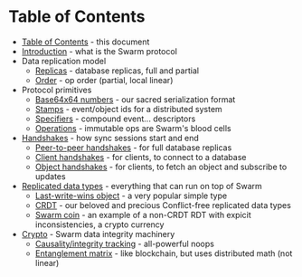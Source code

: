 # Table of Contents

* [Table of Contents](SUMMARY.md) - this document
* [Introduction](README.md) - what is the Swarm protocol
* Data replication model
    * [Replicas](replica.md) - database replicas, full and partial
    * [Order](order.md) - op order (partial, local linear)
* Protocol primitives
    * [Base64x64 numbers](64x64.md) - our sacred serialization format
    * [Stamps](stamp.md) - event/object ids for a distributed system
    * [Specifiers](spec.md) - compound event... descriptors
    * [Operations](op.md) - immutable ops are Swarm's blood cells
* [Handshakes](handshake.md) - how sync sessions start and end
    * [Peer-to-peer handshakes](peer_handshake.md) - for full database replicas
    * [Client handshakes](client_handshake.md) - for clients, to connect to a database
    * [Object handshakes](object_handshake.md) - for clients, to fetch an object and subscribe to updates
* [Replicated data types](rdt.md) - everything that can run on top of Swarm
    * [Last-write-wins object](types/object.md) - a very popular
      simple type
    * [CRDT](crdt.md) - our beloved and precious Conflict-free replicated data types
    * [Swarm coin](coin.md) - an example of a non-CRDT RDT with expicit
      inconsistencies, a crypto currency
* [Crypto](crypto.md) - Swarm data integrity machinery
    * [Causality/integrity tracking](noop.md) - all-powerful noops
    * [Entanglement matrix](matrix.md) - like blockchain, but uses
      distributed math (not linear)

